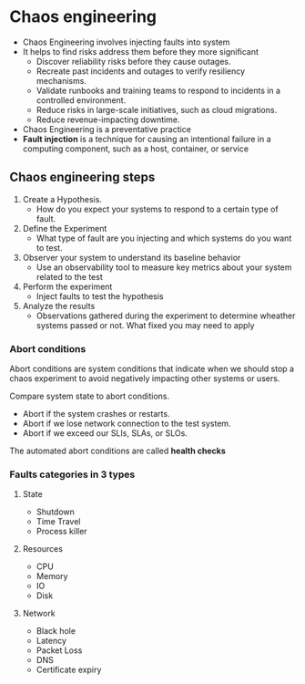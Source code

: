# Chaos engineering 
 * Chaos Engineering involves injecting faults into system
 * It helps to find risks address them before they more significant
    * Discover reliability risks before they cause outages.
    * Recreate past incidents and outages to verify resiliency mechanisms.
    * Validate runbooks and training teams to respond to incidents in a controlled environment.
    * Reduce risks in large-scale initiatives, such as cloud migrations.
    * Reduce revenue-impacting downtime.
 * Chaos Engineering is a preventative practice
 * <b>Fault injection</b> is a technique for causing an intentional failure in a computing component, such as a host, container, or service

## Chaos engineering steps 
 1. Create a Hypothesis.
     * How do you expect your systems to respond to a certain type of fault. 
 2. Define the Experiment
    * What type of fault are you injecting and which systems do you want to test.
 3. Observer your system to understand its baseline behavior
    * Use an observability tool to measure key metrics about your system related to the test
 4. Perform the experiment
     * Inject faults to test the hypothesis
 5. Analyze the results
     * Observations gathered during the experiment to determine wheather systems passed or not. What fixed you may need to apply

### Abort conditions 
Abort conditions are system conditions that indicate when we should stop a chaos experiment to avoid negatively impacting other systems or users.

Compare system state to  abort conditions.
* Abort if the system crashes or restarts.
* Abort if we lose network connection to the test system.
* Abort if we exceed our SLIs, SLAs, or SLOs.

The automated abort conditions are called <b>health checks</b>

### Faults categories in 3 types
1.   State
      * Shutdown
      * Time Travel
      * Process killer
2.   Resources
     * CPU
     * Memory
     * IO
     * Disk

3.   Network
     * Black hole
     * Latency
     * Packet Loss
     * DNS
     * Certificate expiry 
   
 




